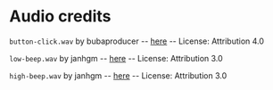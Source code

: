 # Audio credits

`button-click.wav` by bubaproducer -- [here](https://freesound.org/s/107140/) -- License: Attribution 4.0

`low-beep.wav` by janhgm -- [here](https://freesound.org/s/237994/) -- License: Attribution 3.0

`high-beep.wav` by janhgm -- [here](https://freesound.org/s/237991/) -- License: Attribution 3.0
